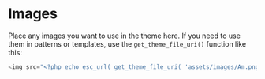 # Images

Place any images you want to use in the theme here. If you need to use them in
patterns or templates, use the `get_theme_file_uri()` function like this:

```php
<img src="<?php echo esc_url( get_theme_file_uri( 'assets/images/Am.png' ) ) ?>" width="60" height="60"/>
```
